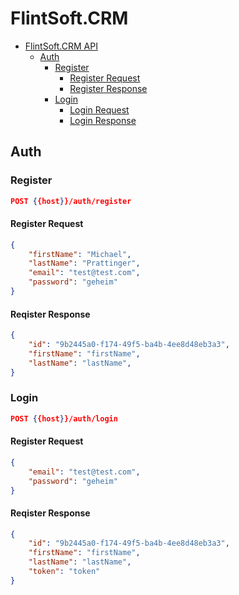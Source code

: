 # FlintSoft.CRM

 - [FlintSoft.CRM API](#flintsoftcrm-api)
    - [Auth](#auth)
        - [Register](#register)
            - [Register Request](#register-request)
            - [Register Response](#register-response)
        - [Login](#login)
            - [Login Request](#login-request)
            - [Login Response](#login-response)

## Auth

### Register

```json
POST {{host}}/auth/register
```

#### Register Request

```json
{
    "firstName": "Michael",
    "lastName": "Prattinger",
    "email": "test@test.com",
    "password": "geheim"
}
```

#### Reqister Response

```json
{
    "id": "9b2445a0-f174-49f5-ba4b-4ee8d48eb3a3",
    "firstName": "firstName",
    "lastName": "lastName",
}
```

### Login

```json
POST {{host}}/auth/login
```

#### Register Request

```json
{
    "email": "test@test.com",
    "password": "geheim"
}
```

#### Reqister Response

```json
{
    "id": "9b2445a0-f174-49f5-ba4b-4ee8d48eb3a3",
    "firstName": "firstName",
    "lastName": "lastName",
    "token": "token"
}
```